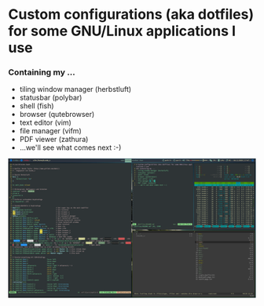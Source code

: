 # Custom configurations (aka dotfiles) for some GNU/Linux applications I use 
### Containing my ...
- tiling window manager (herbstluft)
- statusbar (polybar)
- shell (fish)
- browser (qutebrowser)
- text editor (vim)
- file manager (vifm)
- PDF viewer (zathura)
- ...we'll see what comes next :-) 

![my_desktop](desktop.png?raw=true "Title")
